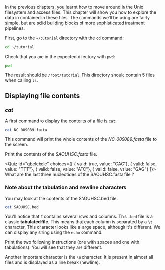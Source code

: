 <script>
	import Quiz from "$components/Quiz.svelte";
	import Execute from "$components/Execute.svelte";
</script>

In the previous chapters, you learnt how to move around in the Unix filesystem and access files.
This chapter will show you how to explore the data in contained in these files.
The commands we’ll be using are fairly simple, but are solid building blocks of more sophisticated treatment pipelines.

First, go to the `~/tutorial` directory with the `cd` command:

```bash
cd ~/tutorial
```

Check that you are in the expected directory with `pwd`:

```bash
pwd
```

The result should be `/root/tutorial`. This directory should contain 5 files when calling `ls`.

## Displaying file contents

### _cat_

A first command to display the contents of a file is `cat`:

```bash
cat NC_009089.fasta
```

This command will print the whole contents of the _NC\_009089.fasta_ file to the screen.

Print the contents of the _SAOUHSC.fasta_ file.

<Quiz id="qbelebele" choices={[
{ valid: true, value: "CAG"},
{ valid: false, value: "TTT"},
{ valid: false, value: "ATC"},
{ valid: false, value: "GAG"}
]}>
<span slot="prompt">
What are the last three nucleotides of the SAOUHSC.fasta file ?
</span>
</Quiz>

### Note about the tabulation and newline characters

You may look at the contents of the SAOUHSC.bed file.

```bash
cat SAOUHSC.bed
```

You'll notice that it contains several rows and columns.
This `.bed` file is a classic **tabulated file**. This means that each
column is separated by a `\t` character. This character looks like
a large space, although it's different. We can display
any string using the `echo` command.

Print the two following instructions (one with spaces and one with tabulations). You will
see that they are different.

<Execute command="echo -e 'A string with spaces separators'" />

<Execute command="echo -e 'A\tstring\twith\ttabulation\tseparators'" />

Another important character is the `\n` character.
It is present in almost all files and is displayed
as a line break (**n**ewline).

<Execute command="echo -e 'A\nstring\nsplitted\non\nseveral\nlines'" />
